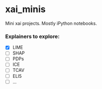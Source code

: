 # xai_minis
Mini xai projects. Mostly iPython notebooks.

### Explainers to explore:
- [x] LIME
- [ ] SHAP
- [ ] PDPs
- [ ] ICE
- [ ] TCAV
- [ ] ELI5
- [ ] ...
